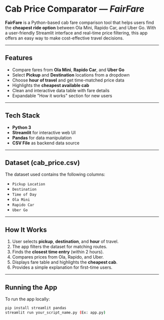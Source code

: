 # Cab Price Comparator — *FairFare*

**FairFare** is a Python-based cab fare comparison tool that helps users find the **cheapest ride option** between Ola Mini, Rapido Car, and Uber Go. With a user-friendly Streamlit interface and real-time price filtering, this app offers an easy way to make cost-effective travel decisions.

---

## Features

- Compare fares from **Ola Mini**, **Rapido Car**, and **Uber Go**
- Select **Pickup** and **Destination** locations from a dropdown
- Choose **hour of travel** and get time-matched price data
- Highlights the **cheapest available cab**
- Clean and interactive data table with fare details
- Expandable "How it works" section for new users

---

## Tech Stack

- **Python 3**
- **Streamlit** for interactive web UI
- **Pandas** for data manipulation
- **CSV File** as backend data source

---

## Dataset (cab_price.csv)

The dataset used contains the following columns:

- `Pickup Location`
- `Destination`
- `Time of Day`
- `Ola Mini`
- `Rapido Car`
- `Uber Go`

---

## How It Works

1. User selects **pickup**, **destination**, and **hour** of travel.
2. The app filters the dataset for matching routes.
3. Finds the **closest time entry** (within 2 hours).
4. Compares prices from Ola, Rapido, and Uber.
5. Displays fare table and highlights the **cheapest cab**.
6. Provides a simple explanation for first-time users.

---

## Running the App

To run the app locally:

```bash
pip install streamlit pandas
streamlit run your_script_name.py (Ex: app.py)
